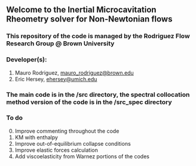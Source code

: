 ## Welcome to the Inertial Microcavitation Rheometry solver for Non-Newtonian flows

### This repository of the code is managed by the Rodriguez Flow Research Group @ Brown University
### Developer(s): 
1. Mauro Rodriguez, mauro_rodriguez@brown.edu
2. Eric Hersey, ehersey@umich.edu

### The main code is in the /src directory, the spectral collocation method version of the code is in the /src_spec directory

### To do
0. Improve commenting throughout the code
1. KM with enthalpy 
2. Improve out-of-equilibrium collapse conditions
3. Improve elastic forces calculation
4. Add viscoelasticity from Warnez portions of the codes
